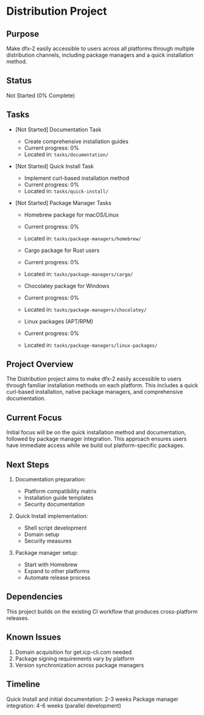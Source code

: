 # Distribution Project

## Purpose

Make dfx-2 easily accessible to users across all platforms through multiple distribution channels, including package managers and a quick installation method.

## Status

Not Started (0% Complete)

## Tasks

- [Not Started] Documentation Task

  - Create comprehensive installation guides
  - Current progress: 0%
  - Located in: `tasks/documentation/`

- [Not Started] Quick Install Task

  - Implement curl-based installation method
  - Current progress: 0%
  - Located in: `tasks/quick-install/`

- [Not Started] Package Manager Tasks

  - Homebrew package for macOS/Linux
  - Current progress: 0%
  - Located in: `tasks/package-managers/homebrew/`

  - Cargo package for Rust users
  - Current progress: 0%
  - Located in: `tasks/package-managers/cargo/`

  - Chocolatey package for Windows
  - Current progress: 0%
  - Located in: `tasks/package-managers/chocolatey/`

  - Linux packages (APT/RPM)
  - Current progress: 0%
  - Located in: `tasks/package-managers/linux-packages/`

## Project Overview

The Distribution project aims to make dfx-2 easily accessible to users through familiar installation methods on each platform. This includes a quick curl-based installation, native package managers, and comprehensive documentation.

## Current Focus

Initial focus will be on the quick installation method and documentation, followed by package manager integration. This approach ensures users have immediate access while we build out platform-specific packages.

## Next Steps

1. Documentation preparation:

   - Platform compatibility matrix
   - Installation guide templates
   - Security documentation

2. Quick Install implementation:

   - Shell script development
   - Domain setup
   - Security measures

3. Package manager setup:
   - Start with Homebrew
   - Expand to other platforms
   - Automate release process

## Dependencies

This project builds on the existing CI workflow that produces cross-platform releases.

## Known Issues

1. Domain acquisition for get.icp-cli.com needed
2. Package signing requirements vary by platform
3. Version synchronization across package managers

## Timeline

Quick Install and initial documentation: 2-3 weeks
Package manager integration: 4-6 weeks (parallel development)
